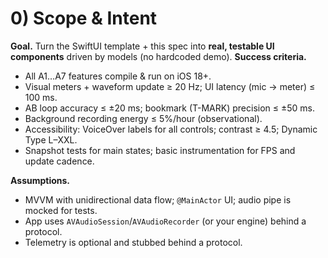 # 0) Scope & Intent

**Goal.** Turn the SwiftUI template + this spec into **real, testable UI components** driven by models (no hardcoded demo).
**Success criteria.**

- All A1…A7 features compile & run on iOS 18+.
- Visual meters + waveform update ≥ 20 Hz; UI latency (mic → meter) ≤ 100 ms.
- AB loop accuracy ≤ ±20 ms; bookmark (T-MARK) precision ≤ ±50 ms.
- Background recording energy ≤ 5%/hour (observational).
- Accessibility: VoiceOver labels for all controls; contrast ≥ 4.5; Dynamic Type L–XXL.
- Snapshot tests for main states; basic instrumentation for FPS and update cadence.

**Assumptions.**

- MVVM with unidirectional data flow; `@MainActor` UI; audio pipe is mocked for tests.
- App uses `AVAudioSession`/`AVAudioRecorder` (or your engine) behind a protocol.
- Telemetry is optional and stubbed behind a protocol.
